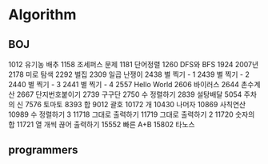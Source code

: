 # Algorithm

## BOJ

1012 유기농 배추
1158 조세퍼스 문제
1181 단어정렬
1260 DFS와 BFS
1924 2007년
2178 미로 탐색
2292 벌집
2309 일곱 난쟁이
2438 별 찍기 - 1
2439 별 찍기 - 2
2440 별 찍기 - 3
2441 별 찍기 - 4
2557 Hello World
2606 바이러스
2644 촌수계산
2667 단지번호붙이기
2739 구구단
2750 수 정렬하기
2839 설탕배달
5054 주차의 신
7576 토마토
8393 합
9012 괄호
10172 개
10430 나머자
10869 사칙연산
10989 수 정렬하기 3
11718 그대로 출력하기
11719 그대로 출력하기 2
11720 숫자의 합
11721 열 개씩 끊어 출력하기
15552 빠른 A+B
15802 타노스

## programmers